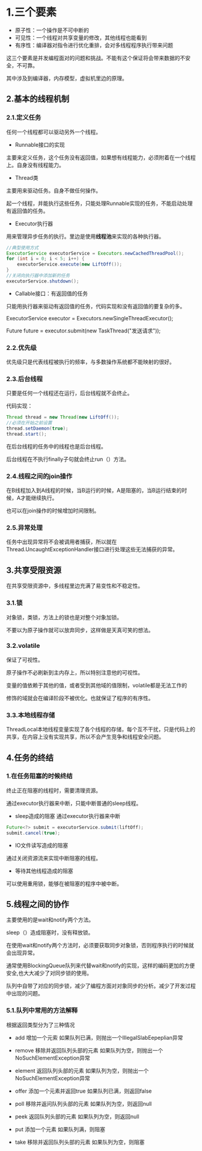 # 1.三个要素

- 原子性：一个操作是不可中断的
- 可见性：一个线程对共享变量的修改，其他线程也能看到
- 有序性：编译器对指令进行优化重排，会对多线程程序执行带来问题

这三个要素是并发编程面对的问题和挑战。不能有这个保证将会带来数据的不安全，不可靠。

其中涉及到编译器，内存模型，虚拟机里边的原理。

## 2.基本的线程机制

### 2.1.定义任务

任何一个线程都可以驱动另外一个线程。

- Runnable接口的实现

主要来定义任务，这个任务没有返回值，如果想有线程能力，必须附着在一个线程上。自身没有线程能力。

- Thread类

主要用来驱动任务。自身不做任何操作。

起一个线程，并能执行这些任务，只能处理Runnable实现的任务，不能启动处理有返回值的任务。

- Executor执行器

用来管理异步任务的执行。里边是使用**线程池**来实现的各种执行器。

```java
//典型使用方式
ExecutorService executorService = Executors.newCachedThreadPool();
for (int i = 0; i < 5; i++) {
    executorService.execute(new LiftOff());
}
//关闭向执行器中添加新的任务
executorService.shutdown();
```

- Callable接口：有返回值的任务

只能用执行器来驱动有返回值的任务，代码实现和没有返回值的要复杂的多。

ExecutorService executor = Executors.newSingleThreadExecutor(); 

Future<Boolean> future = executor.submit(new TaskThread("发送请求"));

### 2.2.优先级

优先级只是代表线程被执行的频率，与多数操作系统都不能映射的很好。

### 2.3.后台线程

只要是任何一个线程还在运行，后台线程就不会终止。

代码实现：

```java
Thread thread = new Thread(new LiftOff());
//必须在开始之前设置
thread.setDaemon(true);
thread.start();
```

在后台线程的任务中的线程也是后台线程。

后台线程在不执行finally子句就会终止run（）方法。

### 2.4.线程之间的join操作

在B线程加入到A线程的时候，当B运行的时候，A是阻塞的，当B运行结束的时候，A才能继续执行。

也可以在join操作的时候增加时间限制。

### 2.5.异常处理

任务中出现异常将不会被调用者捕获，所以就在Thread.UncaughtExceptionHandler接口进行处理这些无法捕获的异常。

## 3.共享受限资源

在共享受限资源中，多线程里边充满了易变性和不稳定性。

### 3.1.锁

对象锁，类锁，方法上的锁也是对整个对象加锁。

不要以为原子操作就可以放弃同步，这样做是天真可笑的想法。

### 3.2.volatile

保证了可视性。

原子操作不必刷新到主内存上，所以特别注意他的可视性。

变量的值依赖于其他的值，或者受到其他域的值限制，volatile都是无法工作的

修饰的域就会在编译阶段不被优化。也就保证了程序的有序性。

### 3.3.本地线程存储

ThreadLocal本地线程变量实现了各个线程的存储，每个互不干扰，只是代码上的共享，在内容上没有实现共享，所以不会产生竞争和线程安全问题。

## 4.任务的终结

### 1.在任务阻塞的时候终结

终止正在阻塞的线程时，需要清理资源。

通过executor执行器来中断，只能中断普通的sleep线程。

- sleep造成的阻塞
通过executor执行器来中断

```java
Future<?> submit = executorService.submit(liftOff);
submit.cancel(true);
```

- IO文件读写造成的阻塞

通过关闭资源流来实现中断阻塞的线程。

- 等待其他线程造成的阻塞

可以使用重用锁，能够在被阻塞的程序中被中断。

## 5.线程之间的协作

主要使用的是wait和notify两个方法。

sleep（）造成阻塞时，没有释放锁。

在使用wait和notify两个方法时，必须要获取同步对象锁，否则程序执行的时候就会出现异常。

通常使用BlockingQueue队列来代替wait和notify的实现，这样的编码更加的方便安全,也大大减少了对同步锁的使用。

队列中自带了对应的同步锁，减少了编程方面对对象同步的分析。减少了开发过程中出现的问题。

### 5.1.队列中常用的方法解释

根据返回类型分为了三种情况

- add    增加一个元索           如果队列已满，则抛出一个IIIegaISlabEepeplian异常
- remove  移除并返回队列头部的元素  如果队列为空，则抛出一个NoSuchElementException异常
- element 返回队列头部的元素       如果队列为空，则抛出一个NoSuchElementException异常



- offer    添加一个元素并返回true    如果队列已满，则返回false
- poll     移除并返问队列头部的元素  如果队列为空，则返回null
- peek    返回队列头部的元素       如果队列为空，则返回null



- put     添加一个元素           如果队列满，则阻塞
- take    移除并返回队列头部的元素   如果队列为空，则阻塞